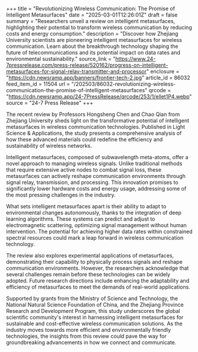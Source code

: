 +++
title = "Revolutionizing Wireless Communication: The Promise of Intelligent Metasurfaces"
date = "2025-03-01T12:26:01Z"
draft = false
summary = "Researchers unveil a review on intelligent metasurfaces, highlighting their potential to transform wireless communication by reducing costs and energy consumption."
description = "Discover how Zhejiang University scientists are pioneering intelligent metasurfaces for wireless communication. Learn about the breakthrough technology shaping the future of telecommunications and its potential impact on data rates and environmental sustainability."
source_link = "https://www.24-7pressrelease.com/press-release/520162/progress-on-intelligent-metasurfaces-for-signal-relay-transmitter-and-processor"
enclosure = "https://cdn.newsramp.app/banners/frontier-tech-2.jpg"
article_id = 86032
feed_item_id = 11504
url = "/202503/86032-revolutionizing-wireless-communication-the-promise-of-intelligent-metasurfaces"
qrcode = "https://cdn.newsramp.app/24-7PressRelease/qrcode/253/1/ellet1P4.webp"
source = "24-7 Press Release"
+++

<p>The recent review by Professors Hongsheng Chen and Chao Qian from Zhejiang University sheds light on the transformative potential of intelligent metasurfaces in wireless communication technologies. Published in Light Science & Applications, the study presents a comprehensive analysis of how these advanced materials could redefine the efficiency and sustainability of wireless networks.</p><p>Intelligent metasurfaces, composed of subwavelength meta-atoms, offer a novel approach to managing wireless signals. Unlike traditional methods that require extensive active nodes to combat signal loss, these metasurfaces can actively reshape communication environments through signal relay, transmission, and processing. This innovation promises to significantly lower hardware costs and energy usage, addressing some of the most pressing challenges in the industry.</p><p>What sets intelligent metasurfaces apart is their ability to adapt to environmental changes autonomously, thanks to the integration of deep learning algorithms. These systems can predict and adjust to electromagnetic scattering, optimizing signal management without human intervention. The potential for achieving higher data rates within constrained spectral resources could mark a leap forward in wireless communication technology.</p><p>The review also explores experimental applications of metasurfaces, demonstrating their capability to physically process signals and reshape communication environments. However, the researchers acknowledge that several challenges remain before these technologies can be widely adopted. Future research directions include enhancing the adaptability and efficiency of metasurfaces to meet the demands of real-world applications.</p><p>Supported by grants from the Ministry of Science and Technology, the National Natural Science Foundation of China, and the Zhejiang Province Research and Development Program, this study underscores the global scientific community's interest in harnessing intelligent metasurfaces for sustainable and cost-effective wireless communication solutions. As the industry moves towards more efficient and environmentally friendly technologies, the insights from this review could pave the way for groundbreaking advancements in how we connect and communicate.</p>